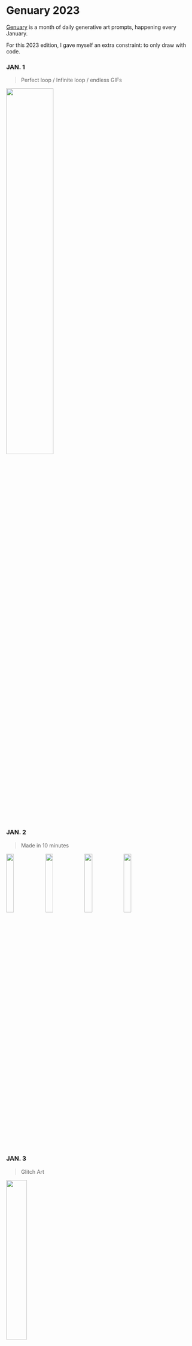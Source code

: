 # Genuary 2023

[Genuary](genuary.art) is a month of daily generative art prompts, happening every January.

For this 2023 edition, I gave myself an extra constraint: to only draw with code.

### JAN. 1
> Perfect loop / Infinite loop / endless GIFs

<img src="./JAN01-10/JAN01/JAN01.gif" width="50%"/>

### JAN. 2
> Made in 10 minutes

<img src="./JAN01-10/JAN02/JAN02_1.png" width="20%"/> <img src="./JAN01-10/JAN02/JAN02_2.png" width="20%"/> <img src="./JAN01-10/JAN02/JAN02_3.png" width="20%"/> <img src="./JAN01-10/JAN02/JAN02_4.png" width="20%"/>

### JAN. 3
> Glitch Art

<img src="./JAN01-10/JAN03/JAN03.gif" width="33%"/>

### JAN. 4
> Intersections

<img src="./JAN01-10/JAN04/JAN04_1.png" width="33%"/> <img src="./JAN01-10/JAN04/JAN04_2.png" width="33%"/>

### JAN. 5
> Debug view

<img src="./JAN01-10/JAN05/JAN05_1.gif" width="50%"/>

### JAN. 6
> Steal Like An Artist

<img src="./JAN01-10/JAN06/JAN06_1.gif" width="50%"/>

After Andreas Gysin (https://www.instagram.com/p/CUR2We3gc2I)

### JAN. 7
> Sample a color palette from your favorite movie/album cover

<img src="./JAN01-10/JAN07/JAN07.png" width="66%"/>

### JAN. 8
> Signed Distance Functions

### JAN. 9
> Plants

### JAN. 10
> Generative music

### JAN. 11
> Suprematism

### JAN. 12
> Tessellation

### JAN. 13
> Something you've always wanted to learn

### JAN. 14
> Aesemic

### JAN. 15
> Sine waves

### JAN. 16
> Reflection of a reflection

### JAN. 17
> A grid inside a grid inside a grid

### JAN. 18
> Definitely not a grid

### JAN. 19
> Black and white

### JAN. 20
> Art Deco

### JAN. 21
> Persian Rug

### JAN. 22
> Shadows

### JAN. 23
> More Moiré

### JAN. 24
> Textile

### JAN. 25
> Yayoi Kusama

### JAN. 26
> My kid could have made that

### JAN. 27
> In the style of Hilma Af Klint

### JAN. 28
> Generative poetry

### JAN. 29
> Maximalism

### JAN. 30
> Minimalism

### JAN. 31
> Deliberately break one of your previous images, take one of your previous works and ruin it. / Alternatively, remix one of your previous works.
